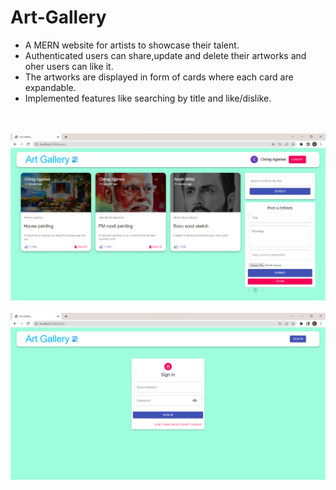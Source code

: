 # Art-Gallery
<ul>
<li>A MERN website for artists to showcase their talent.</li>
<li>Authenticated users can share,update and delete their artworks and oher users can like it.</li>
<li> The artworks are displayed in form of cards where each card are expandable.</li>
<li> Implemented features like searching by title and like/dislike. </li>
</ul>

<br>
<br>
<img src="img1.png" alt="image1">
<br>
<br>
<img src="img2.png" alt="image2">
